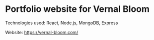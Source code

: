 # Portfolio website for Vernal Bloom

Technologies used: React, Node.js, MongoDB, Express 

Website: https://vernal-bloom.com/

